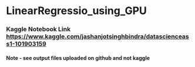 # LinearRegressio_using_GPU
### Kaggle Notebook Link https://www.kaggle.com/jashanjotsinghbindra/datascienceass1-101903159
#### Note - see output files uploaded on github and not kaggle
